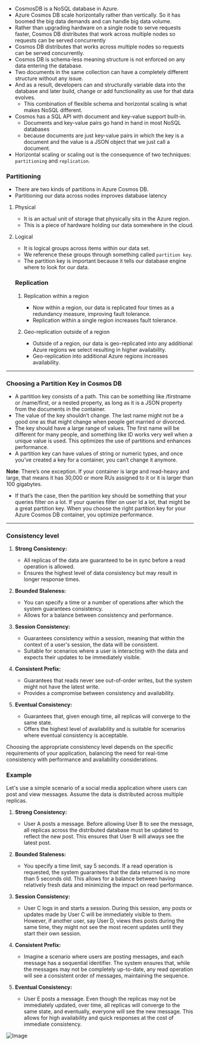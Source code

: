 - CosmosDB is a NoSQL database in Azure.
- Azure Cosmos DB scale horizontally rather than vertically. So it has boomed the big data demands and can handle big data volume.
- Rather than upgrading hardware on a single node to serve requests faster, Cosmos DB distributes that work across multiple nodes so requests can be served concurrently
- Cosmos DB distributes that works across multiple nodes so requests can be served concurrently.
- Cosmos DB is schema-less meaning structure is not enforced on any data entering the database.
- Two documents in the same collection can have a completely different structure without any issue. 
- And as a result, developers can and structurally variable data into the database and later build, change or add functionality as use for that data evolves. 
    - This combination of flexible schema and horizontal scaling is what makes NoSQL different.
- Cosmos has a SQL API with document and key-value support built-in. 
    - Documents and key-value pairs go hand in hand in most NoSQL databases 
    - because documents are just key-value pairs in which the key is a document and the value is a JSON object that we just call a document.
- Horizontal scaling or scaling out is the consequence of two techniques: `partitioning` and `replication`.

### Partitioning

- There are two kinds of partitions in Azure Cosmos DB.
- Partitioning our data across nodes improves database latency

1. Physical
    - It is an actual unit of storage that physically sits in the Azure region.
    - This is a piece of hardware holding our data somewhere in the cloud.

1. Logical
    - It is logical groups across items within our data set.
    - We reference these groups through something called `partition key`.
    - The partition key is important because it tells our database engine where to look for our data.

    ### Replication

    1. Replication within a region
        - Now within a region, our data is replicated four times as a redundancy measure, improving fault tolerance.
        - Replication within a single region increases fault tolerance.

    2. Geo-replication outside of a region
        - Outside of a region, our data is geo-replicated into any additional Azure regions we select resulting in higher availability.
        - Geo-replication into additional Azure regions increases availability.

---
### Choosing a Partition Key in Cosmos DB

- A partition key consists of a path. This can be something like /firstname or /name/first, or a nested property, as long as it is a JSON property from the documents in the container. 
- The value of the key shouldn’t change. The last name might not be a good one as that might change when people get married or divorced.
- The key should have a large range of values. The first name will be different for many people, and something like ID works very well when a unique value is used. This optimizes the use of partitions and enhances performance.
- A partition key can have values of string or numeric types, and once you’ve created a key for a container, you can’t change it anymore.

**Note**: There’s one exception. If your container is large and read-heavy and large, that means it has 30,000 or more RUs assigned to it or it is larger than 100 gigabytes.

- If that’s the case, then the partition key should be something that your queries filter on a lot. If your queries filter on user Id a lot, that might be a great partition key. When you choose the right partition key for your Azure Cosmos DB container, you optimize performance. 


---

### Consistency level


1. **Strong Consistency:**
   - All replicas of the data are guaranteed to be in sync before a read operation is allowed.
   - Ensures the highest level of data consistency but may result in longer response times.

2. **Bounded Staleness:**
   - You can specify a time or a number of operations after which the system guarantees consistency.
   - Allows for a balance between consistency and performance.

3. **Session Consistency:**
   - Guarantees consistency within a session, meaning that within the context of a user's session, the data will be consistent.
   - Suitable for scenarios where a user is interacting with the data and expects their updates to be immediately visible.

4. **Consistent Prefix:**
   - Guarantees that reads never see out-of-order writes, but the system might not have the latest write.
   - Provides a compromise between consistency and availability.

5. **Eventual Consistency:**
   - Guarantees that, given enough time, all replicas will converge to the same state.
   - Offers the highest level of availability and is suitable for scenarios where eventual consistency is acceptable.

Choosing the appropriate consistency level depends on the specific requirements of your application, balancing the need for real-time consistency with performance and availability considerations.

### Example
Let's use a simple scenario of a social media application where users can post and view messages. Assume the data is distributed across multiple replicas.

1. **Strong Consistency:**
   - User A posts a message. Before allowing User B to see the message, all replicas across the distributed database must be updated to reflect the new post. This ensures that User B will always see the latest post.

2. **Bounded Staleness:**
   - You specify a time limit, say 5 seconds. If a read operation is requested, the system guarantees that the data returned is no more than 5 seconds old. This allows for a balance between having relatively fresh data and minimizing the impact on read performance.

3. **Session Consistency:**
   - User C logs in and starts a session. During this session, any posts or updates made by User C will be immediately visible to them. However, if another user, say User D, views thes posts during the same time, they might not see the most recent updates until they start their own session.

4. **Consistent Prefix:**
   - Imagine a scenario where users are posting messages, and each message has a sequential identifier. The system ensures that, while the messages may not be completely up-to-date, any read operation will see a consistent order of messages, maintaining the sequence.

5. **Eventual Consistency:**
   - User E posts a message. Even though the replicas may not be immediately updated, over time, all replicas will converge to the same state, and eventually, everyone will see the new message. This allows for high availability and quick responses at the cost of immediate consistency.

![Image](https://learn.microsoft.com/en-us/training/wwl-azure/explore-azure-cosmos-db/media/five-consistency-levels.png)  